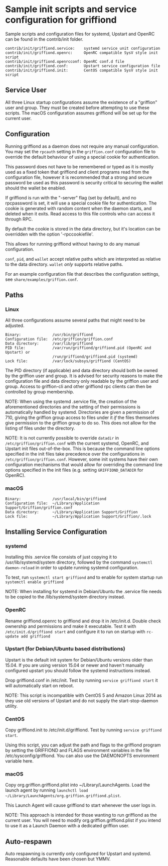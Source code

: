 Sample init scripts and service configuration for griffiond
==========================================================

Sample scripts and configuration files for systemd, Upstart and OpenRC
can be found in the contrib/init folder.

    contrib/init/griffiond.service:    systemd service unit configuration
    contrib/init/griffiond.openrc:     OpenRC compatible SysV style init script
    contrib/init/griffiond.openrcconf: OpenRC conf.d file
    contrib/init/griffiond.conf:       Upstart service configuration file
    contrib/init/griffiond.init:       CentOS compatible SysV style init script

Service User
---------------------------------

All three Linux startup configurations assume the existence of a "griffion" user
and group.  They must be created before attempting to use these scripts.
The macOS configuration assumes griffiond will be set up for the current user.

Configuration
---------------------------------

Running griffiond as a daemon does not require any manual configuration. You may
set the `rpcauth` setting in the `griffion.conf` configuration file to override
the default behaviour of using a special cookie for authentication.

This password does not have to be remembered or typed as it is mostly used
as a fixed token that griffiond and client programs read from the configuration
file, however it is recommended that a strong and secure password be used
as this password is security critical to securing the wallet should the
wallet be enabled.

If griffiond is run with the "-server" flag (set by default), and no rpcpassword is set,
it will use a special cookie file for authentication. The cookie is generated with random
content when the daemon starts, and deleted when it exits. Read access to this file
controls who can access it through RPC.

By default the cookie is stored in the data directory, but it's location can be overridden
with the option '-rpccookiefile'.

This allows for running griffiond without having to do any manual configuration.

`conf`, `pid`, and `wallet` accept relative paths which are interpreted as
relative to the data directory. `wallet` *only* supports relative paths.

For an example configuration file that describes the configuration settings,
see `share/examples/griffion.conf`.

Paths
---------------------------------

### Linux

All three configurations assume several paths that might need to be adjusted.

    Binary:              /usr/bin/griffiond
    Configuration file:  /etc/griffion/griffion.conf
    Data directory:      /var/lib/griffiond
    PID file:            /var/run/griffiond/griffiond.pid (OpenRC and Upstart) or
                         /run/griffiond/griffiond.pid (systemd)
    Lock file:           /var/lock/subsys/griffiond (CentOS)

The PID directory (if applicable) and data directory should both be owned by the
griffion user and group. It is advised for security reasons to make the
configuration file and data directory only readable by the griffion user and
group. Access to griffion-cli and other griffiond rpc clients can then be
controlled by group membership.

NOTE: When using the systemd .service file, the creation of the aforementioned
directories and the setting of their permissions is automatically handled by
systemd. Directories are given a permission of 710, giving the griffion group
access to files under it _if_ the files themselves give permission to the
griffion group to do so. This does not allow
for the listing of files under the directory.

NOTE: It is not currently possible to override `datadir` in
`/etc/griffion/griffion.conf` with the current systemd, OpenRC, and Upstart init
files out-of-the-box. This is because the command line options specified in the
init files take precedence over the configurations in
`/etc/griffion/griffion.conf`. However, some init systems have their own
configuration mechanisms that would allow for overriding the command line
options specified in the init files (e.g. setting `GRIFFIOND_DATADIR` for
OpenRC).

### macOS

    Binary:              /usr/local/bin/griffiond
    Configuration file:  ~/Library/Application Support/Griffion/griffion.conf
    Data directory:      ~/Library/Application Support/Griffion
    Lock file:           ~/Library/Application Support/Griffion/.lock

Installing Service Configuration
-----------------------------------

### systemd

Installing this .service file consists of just copying it to
/usr/lib/systemd/system directory, followed by the command
`systemctl daemon-reload` in order to update running systemd configuration.

To test, run `systemctl start griffiond` and to enable for system startup run
`systemctl enable griffiond`

NOTE: When installing for systemd in Debian/Ubuntu the .service file needs to be copied to the /lib/systemd/system directory instead.

### OpenRC

Rename griffiond.openrc to griffiond and drop it in /etc/init.d.  Double
check ownership and permissions and make it executable.  Test it with
`/etc/init.d/griffiond start` and configure it to run on startup with
`rc-update add griffiond`

### Upstart (for Debian/Ubuntu based distributions)

Upstart is the default init system for Debian/Ubuntu versions older than 15.04. If you are using version 15.04 or newer and haven't manually configured upstart you should follow the systemd instructions instead.

Drop griffiond.conf in /etc/init.  Test by running `service griffiond start`
it will automatically start on reboot.

NOTE: This script is incompatible with CentOS 5 and Amazon Linux 2014 as they
use old versions of Upstart and do not supply the start-stop-daemon utility.

### CentOS

Copy griffiond.init to /etc/init.d/griffiond. Test by running `service griffiond start`.

Using this script, you can adjust the path and flags to the griffiond program by
setting the GRIFFIOND and FLAGS environment variables in the file
/etc/sysconfig/griffiond. You can also use the DAEMONOPTS environment variable here.

### macOS

Copy org.griffion.griffiond.plist into ~/Library/LaunchAgents. Load the launch agent by
running `launchctl load ~/Library/LaunchAgents/org.griffion.griffiond.plist`.

This Launch Agent will cause griffiond to start whenever the user logs in.

NOTE: This approach is intended for those wanting to run griffiond as the current user.
You will need to modify org.griffion.griffiond.plist if you intend to use it as a
Launch Daemon with a dedicated griffion user.

Auto-respawn
-----------------------------------

Auto respawning is currently only configured for Upstart and systemd.
Reasonable defaults have been chosen but YMMV.
